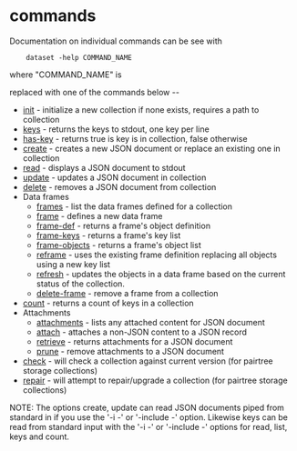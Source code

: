 commands
========

Documentation on individual commands can be see with

```shell
    dataset -help COMMAND_NAME
```

where "COMMAND_NAME" is 

replaced with one of the commands below --

- [init](init.md) - initialize a new collection if none exists, requires a
  path to collection
- [keys](keys.md) - returns the keys to stdout, one key per line
- [has-key](haskey.md) - returns true is key is in collection, false otherwise
- [create](create.md) - creates a new JSON document or replace an existing
  one in collection 
- [read](read.md) - displays a JSON document to stdout
- [update](update.md) - updates a JSON document in collection
- [delete](delete.md) - removes a JSON document from collection
- Data frames
    - [frames](frames.md) - list the data frames defined for a collection
    - [frame](frame.md) - defines a new data frame 
    - [frame-def](frame-def.md) - returns a frame's object definition
    - [frame-keys](frame-keys.md) - returns a frame's key list
    - [frame-objects](frame-objects.md) - returns a frame's object list
    - [reframe](reframe.md) - uses the existing frame definition replacing all objects using a new key list
    - [refresh](refresh.md) - updates the objects in a data frame based on the current status of the collection.
    - [delete-frame](delete-frame.md) - remove a frame from a collection
- [count](count.md) - returns a count of keys in a collection
- Attachments
    - [attachments](attachments.md) - lists any attached content for JSON document
    - [attach](attach.md) - attaches a non-JSON content to a JSON record
    - [retrieve](retrieve.md) - returns attachments for a JSON document
    - [prune](prune.md) - remove attachments to a JSON document
- [check](check.md) - will check a collection against current version (for pairtree storage collections)
- [repair](repair.md) - will attempt to repair/upgrade a collection (for pairtree storage collections)

NOTE: The options create, update can read JSON documents piped 
from standard in if you use the '-i -' or '-include -' option. 
Likewise keys can be read from standard input with the '-i -' 
or '-include -' options for read, list, keys and count.

